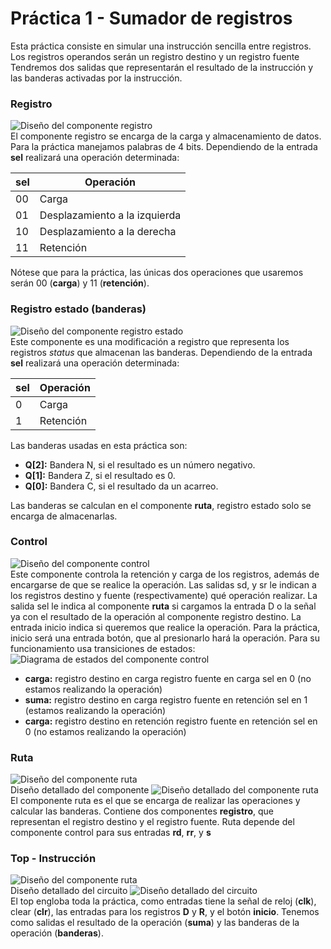 # Práctica 1 - Sumador de registros
Esta práctica consiste en simular una instrucción sencilla entre registros.
Los registros operandos serán un registro destino y un registro fuente
Tendremos dos salidas que representarán el resultado de la instrucción y las banderas activadas por la instrucción.

### Registro
![Diseño del componente registro](/P1.%20Sumador%20de%20registros/registro.png)
<br>El componente registro se encarga de la carga y almacenamiento de datos. Para la práctica manejamos palabras de 4 bits.
Dependiendo de la entrada **sel** realizará una operación determinada:

| sel | Operación |
| -------- | ------- |
| 00 | Carga |
| 01 | Desplazamiento a la izquierda |
| 10 | Desplazamiento a la derecha |
| 11 | Retención |

Nótese que para la práctica, las únicas dos operaciones que usaremos serán 00 (**carga**) y 11 (**retención**).

### Registro estado (banderas)
![Diseño del componente registro estado](/P1.%20Sumador%20de%20registros/registro_estado.png)
<br>Este componente es una modificación a registro que representa los registros *status* que almacenan las banderas.
Dependiendo de la entrada **sel** realizará una operación determinada:

| sel | Operación |
| -------- | ------- |
| 0 | Carga |
| 1 | Retención |

Las banderas usadas en esta práctica son:
* **Q[2]:** Bandera N, si el resultado es un número negativo.
* **Q[1]:** Bandera Z, si el resultado es 0.
* **Q[0]:** Bandera C, si el resultado da un acarreo.

Las banderas se calculan en el componente **ruta**, registro estado solo se encarga de almacenarlas.

### Control
![Diseño del componente control](/P1.%20Sumador%20de%20registros/control.png)
<br>Este componente controla la retención y carga de los registros, además de encargarse de que se realice la operación.
Las salidas sd, y sr le indican a los registros destino y fuente (respectivamente) qué operación realizar.
La salida sel le indica al componente **ruta** si cargamos la entrada D o la señal ya con el resultado de la operación al componente registro destino.
La entrada inicio indica si queremos que realice la operación. Para la práctica, inicio será una entrada botón, que al presionarlo hará la operación.
Para su funcionamiento usa transiciones de estados:<br>
![Diagrama de estados del componente control](/P1.%20Sumador%20de%20registros/control_estados.png)
* **carga:**
registro destino en carga
registro fuente en carga
sel en 0 (no estamos realizando la operación)
* **suma:**
registro destino en carga
registro fuente en retención
sel en 1 (estamos realizando la operación)
* **carga:**
registro destino en retención
registro fuente en retención
sel en 0 (no estamos realizando la operación)

### Ruta
![Diseño del componente ruta](/P1.%20Sumador%20de%20registros/ruta_1.png)
<br>Diseño detallado del componente
![Diseño detallado del componente ruta](/P1.%20Sumador%20de%20registros/ruta_2.png)
<br>El componente ruta es el que se encarga de realizar las operaciones y calcular las banderas.
Contiene dos componentes **registro**, que representan el registro destino y el registro fuente.
Ruta depende del componente control para sus entradas **rd**, **rr**, y **s**

### Top - Instrucción
![Diseño del componente ruta](/P1.%20Sumador%20de%20registros/top_instruccion_1.png)
<br>Diseño detallado del circuito
![Diseño detallado del circuito](/P1.%20Sumador%20de%20registros/top_instruccion_2.png)
<br>El top engloba toda la práctica, como entradas tiene la señal de reloj (**clk**), clear (**clr**), las entradas para los registros **D** y **R**, y el botón **inicio**.
Tenemos como salidas el resultado de la operación (**suma**) y las banderas de la operación (**banderas**).
